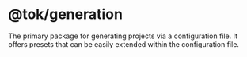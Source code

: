 # @tok/generation

The primary package for generating projects via a configuration file. It offers presets that can be easily extended within the configuration file.
